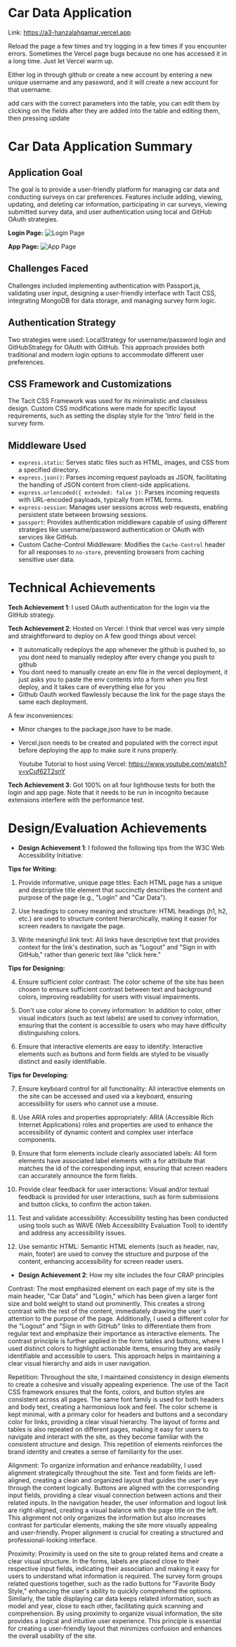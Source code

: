# Car Data Application

Link:
https://a3-hanzalahqamar.vercel.app

Reload the page a few times and try logging in a few times if you encounter errors.
Sometimes the Vercel page bugs because no one has accessed it in a long time. Just let Vercel warm up.

Either log in through github or create a new account by entering a new unique username and any password, and it will create a new account for that username. 

add cars with the correct parameters into the table, you can edit them by clicking on the fields after they are added into the table and editing them, then pressing update

# Car Data Application Summary

## Application Goal
The goal is to provide a user-friendly platform for managing car data and conducting surveys on car preferences. Features include adding, viewing, updating, and deleting car information, participating in car surveys, viewing submitted survey data, and user authentication using local and GitHub OAuth strategies.

**Login Page:**
![Login Page](<Screenshot 2024-03-28 at 1.44.37 AM.png>)

**App Page:**
![App Page](<Screenshot 2024-03-28 at 1.45.32 AM.png>)


## Challenges Faced
Challenges included implementing authentication with Passport.js, validating user input, designing a user-friendly interface with Tacit CSS, integrating MongoDB for data storage, and managing survey form logic.

## Authentication Strategy
Two strategies were used: LocalStrategy for username/password login and GitHubStrategy for OAuth with GitHub. This approach provides both traditional and modern login options to accommodate different user preferences.

## CSS Framework and Customizations
The Tacit CSS Framework was used for its minimalistic and classless design. Custom CSS modifications were made for specific layout requirements, such as setting the display style for the 'Intro' field in the survey form.

## Middleware Used
- `express.static`: Serves static files such as HTML, images, and CSS from a specified directory.
- `express.json()`: Parses incoming request payloads as JSON, facilitating the handling of JSON content from client-side applications.
- `express.urlencoded({ extended: false })`: Parses incoming requests with URL-encoded payloads, typically from HTML forms.
- `express-session`: Manages user sessions across web requests, enabling persistent state between browsing sessions.
- `passport`: Provides authentication middleware capable of using different strategies like username/password authentication or OAuth with services like GitHub.
- Custom Cache-Control Middleware: Modifies the `Cache-Control` header for all responses to `no-store`, preventing browsers from caching sensitive user data.


# Technical Achievements
**Tech Achievement 1**: I used OAuth authentication for the login via the GitHub strategy.

**Tech Achievement 2**: Hosted on Vercel: 
I think that vercel was very simple and straightforward to deploy on
A few good things about vercel:
- It automatically redeploys the app whenever the github is pushed to, so you dont need to manually redeploy after every change you push to github
- You dont need to manually create an env file in the vercel deployment, it just asks you to paste the env contents into a form when you first deploy, and it takes care of everything else for you
- Github Oauth worked flawlessly because the link for the page stays the same each deployment.

A few inconveniences:
- Minor changes to the package.json have to be made.
- Vercel.json needs to be created and populated with the correct input before deploying the app to make sure it runs properly.

    Youtube Tutorial to host using Vercel:
https://www.youtube.com/watch?v=vCuf62T2snY


 **Tech Achievement 3**:
Got 100% on all four lighthouse tests for both the login and app page.
Note that it needs to be run in incognito because extensions interfere with the performance test.


# Design/Evaluation Achievements

- **Design Achievement 1**: I followed the following tips from the W3C Web Accessibility Initiative:

**Tips for Writing:**

1. Provide informative, unique page titles: Each HTML page has a unique and descriptive title element that succinctly describes the content and purpose of the page (e.g., "Login" and "Car Data").

2. Use headings to convey meaning and structure: HTML headings (h1, h2, etc.) are used to structure content hierarchically, making it easier for screen readers to navigate the page.

3. Write meaningful link text: All links have descriptive text that provides context for the link's destination, such as "Logout" and "Sign in with GitHub," rather than generic text like "click here."

**Tips for Designing:**

4. Ensure sufficient color contrast: The color scheme of the site has been chosen to ensure sufficient contrast between text and background colors, improving readability for users with visual impairments.

5. Don't use color alone to convey information: In addition to color, other visual indicators (such as text labels) are used to convey information, ensuring that the content is accessible to users who may have difficulty distinguishing colors.

6. Ensure that interactive elements are easy to identify: Interactive elements such as buttons and form fields are styled to be visually distinct and easily identifiable.

**Tips for Developing**:

7. Ensure keyboard control for all functionality: All interactive elements on the site can be accessed and used via a keyboard, ensuring accessibility for users who cannot use a mouse.

8. Use ARIA roles and properties appropriately: ARIA (Accessible Rich Internet Applications) roles and properties are used to enhance the accessibility of dynamic content and complex user interface components.

9. Ensure that form elements include clearly associated labels: All form elements have associated label elements with a for attribute that matches the id of the corresponding input, ensuring that screen readers can accurately announce the form fields.

10. Provide clear feedback for user interactions: Visual and/or textual feedback is provided for user interactions, such as form submissions and button clicks, to confirm the action taken.

11. Test and validate accessibility: Accessibility testing has been conducted using tools such as WAVE (Web Accessibility Evaluation Tool) to identify and address any accessibility issues.

12. Use semantic HTML: Semantic HTML elements (such as header, nav, main, footer) are used to convey the structure and purpose of the content, enhancing accessibility for screen reader users.


- **Design Achievement 2**: How my site includes the four CRAP principles

Contrast:
The most emphasized element on each page of my site is the main header, "Car Data" and "Login," which has been given a larger font size and bold weight to stand out prominently. This creates a strong contrast with the rest of the content, immediately drawing the user's attention to the purpose of the page. Additionally, I used a different color for the "Logout" and "Sign in with GitHub" links to differentiate them from regular text and emphasize their importance as interactive elements. The contrast principle is further applied in the form tables and buttons, where I used distinct colors to highlight actionable items, ensuring they are easily identifiable and accessible to users. This approach helps in maintaining a clear visual hierarchy and aids in user navigation.

Repetition:
Throughout the site, I maintained consistency in design elements to create a cohesive and visually appealing experience. The use of the Tacit CSS framework ensures that the fonts, colors, and button styles are consistent across all pages. The same font family is used for both headers and body text, creating a harmonious look and feel. The color scheme is kept minimal, with a primary color for headers and buttons and a secondary color for links, providing a clear visual hierarchy. The layout of forms and tables is also repeated on different pages, making it easy for users to navigate and interact with the site, as they become familiar with the consistent structure and design. This repetition of elements reinforces the brand identity and creates a sense of familiarity for the user.

Alignment:
To organize information and enhance readability, I used alignment strategically throughout the site. Text and form fields are left-aligned, creating a clean and organized layout that guides the user's eye through the content logically. Buttons are aligned with the corresponding input fields, providing a clear visual connection between actions and their related inputs. In the navigation header, the user information and logout link are right-aligned, creating a visual balance with the page title on the left. This alignment not only organizes the information but also increases contrast for particular elements, making the site more visually appealing and user-friendly. Proper alignment is crucial for creating a structured and professional-looking interface.

Proximity:
Proximity is used on the site to group related items and create a clear visual structure. In the forms, labels are placed close to their respective input fields, indicating their association and making it easy for users to understand what information is required. The survey form groups related questions together, such as the radio buttons for "Favorite Body Style," enhancing the user's ability to quickly comprehend the options. Similarly, the table displaying car data keeps related information, such as model and year, close to each other, facilitating quick scanning and comprehension. By using proximity to organize visual information, the site provides a logical and intuitive user experience. This principle is essential for creating a user-friendly layout that minimizes confusion and enhances the overall usability of the site.

